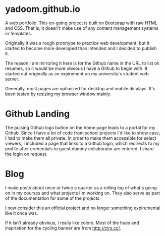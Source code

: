 # yadoom.github.io
A web portfolio. This on-going project is built on Bootstrap with raw HTML and CSS. That is, it doesn't make use of any content management systems or templates.

Originally it was a rough prototype to practice web development, but it started to become more developed than intended and I decided to publish it.

The reason I am mirroring it here is for the Github name in the URL to list on resumes, so it would be more obvious I have a Github to begin with. It started out originally as an expirement on my university's student web server.

Generally, most pages are optimized for desktop and mobile displays. It's been tested by resizing my browser window mainly.

# Github Landing
The pulsing Github logo button on the home page leads to a portal for my Github. Since I have a lot of code from school projects I'd like to show case, I had to make them all private. In order to make them accessible for select viewers, I included a page that links to a Github login, which redirects to my profile after credentials to guest dummy collaborator are entered. I share the login on request.

# Blog
I make posts about once or twice a quarter as a rolling log of what's going on in my courses and what projects I'm working on. They also serve as part of the documentation for some of the projects.

I now consider this an official project and no longer something expiremental like it once was. 

If it isn't already obvious, I really like colors. Most of the hues and inspiration for the cycling banner are from http://clrs.cc/.
